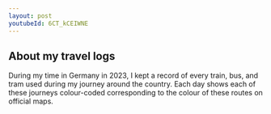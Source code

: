```yaml
---
layout: post
youtubeId: 6CT_kCEIWNE
---
```


## About my travel logs

During my time in Germany in 2023, I kept a record of every train, bus, and tram used during my journey around the country. Each day shows each of these journeys colour-coded corresponding to the colour of these routes on official maps.

